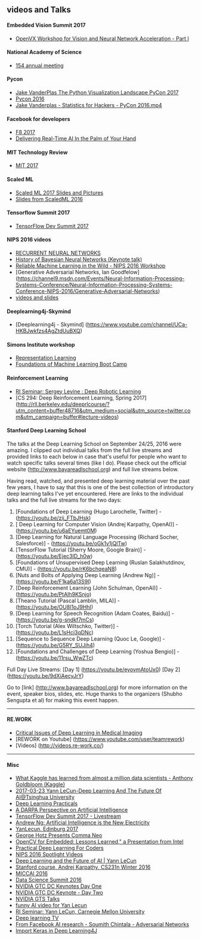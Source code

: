 
videos and Talks
-------


#### Embedded Vision Summit 2017
* [OpenVX Workshop for Vision and Neural Network Acceleration - Part I](https://www.youtube.com/watch?v=cu0CPr5zDgY&feature=youtu.be)


#### National Academy of Science
* [154 annual meeting](http://www.nasonline.org/about-nas/events/annual-meeting/nas154/symposium.html?referrer=https://t.co/UaVUaTmmTz?amp=1)

#### Pycon 
* [Jake VanderPlas The Python Visualization Landscape PyCon 2017 ](https://www.youtube.com/watch?v=FytuB8nFHPQ)
* [Pycon 2016](https://www.youtube.com/channel/UCwTD5zJbsQGJN75MwbykYNw)
* [Jake Vanderplas - Statistics for Hackers - PyCon 2016.mp4 ](https://www.youtube.com/watch?v=Iq9DzN6mvYA&feature=youtu.be)

#### Facebook for developers
* [F8 2017](https://developers.facebook.com/videos/?category=f8_2017)
* [Delivering Real-Time AI In the Palm of Your Hand](https://developers.facebook.com/videos/f8-2017/delivering-real-time-ai-in-the-palm-of-your-hand/)

#### MIT Technology Review
* [MIT 2017](http://events.technologyreview.com/video/?event=emtech-digital&year=2017)

#### Scaled ML 
* [Scaled ML 2017 Slides and Pictures](https://www.matroid.com/blog/post/scaled-ml-2017-slides-and-pictures)
* [Slides from ScaledML 2016](https://www.matroid.com/blog/post/slides-from-scaledml-2016)

#### Tensorflow Summit 2017
* [TensorFlow Dev Summit 2017](https://www.youtube.com/playlist?list=PLOU2XLYxmsIKGc_NBoIhTn2Qhraji53cv)

#### NIPS 2016 videos
* [RECURRENT NEURAL NETWORKS](http://people.idsia.ch/~rupesh/rnnsymposium2016/program.html)
* [History of Bayesian Neural Networks (Keynote talk)](https://www.youtube.com/watch?v=FD8l2vPU5FY&feature=youtu.be)
* [Reliable Machine Learning in the Wild - NIPS 2016 Workshop](https://sites.google.com/site/wildml2016nips/schedule)
* [Generative Adversarial Networks, Ian Goodfelow] (https://channel9.msdn.com/Events/Neural-Information-Processing-Systems-Conference/Neural-Information-Processing-Systems-Conference-NIPS-2016/Generative-Adversarial-Networks)
* [videos and slides](https://nips.cc/Conferences/2016/Schedule)

#### Deeplearning4j-Skymind
* [Deeplearning4j - Skymind] (https://www.youtube.com/channel/UCa-HKBJwkfzs4AgZtdUuBXQ)


#### Simons Institute workshop
* [Representation Learning](https://simons.berkeley.edu/workshops/schedule/3750)
* [Foundations of Machine Learning Boot Camp](https://simons.berkeley.edu/workshops/schedule/3748)


#### Reinforcement Learning
* [RI Seminar: Sergey Levine : Deep Robotic Learning](https://www.youtube.com/watch?v=eKaYnXQUb2g&feature=youtu.be)
* [CS 294: Deep Reinforcement Learning, Spring 2017] (http://rll.berkeley.edu/deeprlcourse/?utm_content=buffer48716&utm_medium=social&utm_source=twitter.com&utm_campaign=buffer#lecture-videos)


#### Stanford Deep Learning School

The talks at the Deep Learning School on September 24/25, 2016 were amazing. I clipped out individual talks from the full live streams and provided links to each below in case that's useful for people who want to watch specific talks several times (like I do). Please check out the official website (http://www.bayareadlschool.org) and full live streams below.

Having read, watched, and presented deep learning material over the past few years, I have to say that this is one of the best collection of introductory deep learning talks I've yet encountered. Here are links to the individual talks and the full live streams for the two days:

1. [Foundations of Deep Learning (Hugo Larochelle, Twitter] - (https://youtu.be/zij_FTbJHsk)
2. [ Deep Learning for Computer Vision (Andrej Karpathy, OpenAI)] - (https://youtu.be/u6aEYuemt0M)
3. [Deep Learning for Natural Language Processing (Richard Socher, Salesforce)] - (https://youtu.be/oGk1v1jQITw)
4. [TensorFlow Tutorial (Sherry Moore, Google Brain)] - (https://youtu.be/Ejec3ID_h0w)
5. [Foundations of Unsupervised Deep Learning (Ruslan Salakhutdinov, CMU)] - (https://youtu.be/rK6bchqeaN8)
6. [Nuts and Bolts of Applying Deep Learning (Andrew Ng)] - (https://youtu.be/F1ka6a13S9I)
7. [Deep Reinforcement Learning (John Schulman, OpenAI)] - (https://youtu.be/PtAIh9KSnjo)
8. [Theano Tutorial (Pascal Lamblin, MILA)] - (https://youtu.be/OU8I1oJ9HhI)
9. [Deep Learning for Speech Recognition (Adam Coates, Baidu)] - (https://youtu.be/g-sndkf7mCs)
10. [Torch Tutorial (Alex Wiltschko, Twitter)] - (https://youtu.be/L1sHcj3qDNc)
11. [Sequence to Sequence Deep Learning (Quoc Le, Google)] - (https://youtu.be/G5RY_SUJih4)
12. [Foundations and Challenges of Deep Learning (Yoshua Bengio)] - (https://youtu.be/11rsu_WwZTc)
 
Full Day Live Streams:
[Day 1] (https://youtu.be/eyovmAtoUx0)
[Day 2] (https://youtu.be/9dXiAecyJrY)

Go to [link] (http://www.bayareadlschool.org) for more information on the event, speaker bios, slides, etc. Huge thanks to the organizers (Shubho Sengupta et al) for making this event happen.

----------

#### RE.WORK

* [Critical Issues of Deep Learning in Medical Imaging](https://www.re-work.co/blog/video-presentation-deep-learning-healthcare-ben-glocker-imperial-college)
* [REWORK on Youtube] (https://www.youtube.com/user/teamrework)
* [Videos] (http://videos.re-work.co/)

--------

#### Misc
* [What Kaggle has learned from almost a million data scientists - Anthony Goldbloom (Kaggle) ](https://www.youtube.com/watch?v=jmHbS8z57yI)
* [2017-03-23 Yann LeCun-Deep Learning And The Future Of AI@Tsinghua University](https://www.youtube.com/watch?v=9nPJcWQfbgs&feature=youtu.be&app=desktop)
* [Deep Learning Practicals](https://www.youtube.com/playlist?list=PLLHTzKZzVU9ebuL6DCclzI54MrPNFGqbW)
* [A DARPA Perspective on Artificial Intelligence](https://www.youtube.com/watch?v=-O01G3tSYpU&app=desktop)
* [TensorFlow Dev Summit 2017 - Livestream](https://www.youtube.com/watch?v=LqLyrl-agOw&feature=youtu.be)
* [Andrew Ng: Artificial Intelligence is the New Electricity](https://www.youtube.com/watch?v=21EiKfQYZXc&feature=youtu.be)
* [YanLecun, Edinburg 2017](https://m.facebook.com/story.php?story_fbid=10154144778117143&id=722677142&_rdr)
* [George Hotz Presents Comma Neo](https://www.youtube.com/watch?v=lM2_E2y4eCg&feature=youtu.be)
* [OpenCV for Embedded: Lessons Learned," a Presentation from Intel](http://www.embedded-vision.com/platinum-members/intel/embedded-vision-training/videos/pages/may-2015-embedded-vision-summit?utm_source=Embedded+Vision+Insights+Newsletter&utm_campaign=eaf7b5f19a-Embedded_Vision_Insights_2017_01_03&utm_medium=email&utm_term=0_df09cc7472-eaf7b5f19a-353454241&mc_cid=eaf7b5f19a&mc_eid=f7ccdf7939)
* [Practical Deep Learning For Coders](http://course.fast.ai/) 
* [NIPS 2016 Spotlight Videos](https://nips.cc/Conferences/2016/SpotlightVideos)
* [Deep Learning and the Future of AI | Yann LeCun](https://www.youtube.com/watch?v=_1Cyyt-4-n8&feature=share&app=desktop)
* [Stanford course, Andrej Karpathy, CS231n Winter 2016](https://www.youtube.com/playlist?list=PLkt2uSq6rBVctENoVBg1TpCC7OQi31AlC)
* [MICCAI 2016](https://www.youtube.com/channel/UC_BXkUDD_UHQZ1r7xFihD_g)
* [Data Science Summit 2016](https://www.youtube.com/playlist?list=PLykRMO7ZuHwONAMHcteqniITxlLaZpFoy)
* [NVIDIA GTC DC Keynotes Day One](https://www.youtube.com/watch?v=Gya4ox8vn5g)
* [NVIDIA GTC DC Keynote - Day Two](https://www.youtube.com/watch?v=-zmP2O4xJ3s)
* [NVIDIA GTS Talks](https://mygtc.gputechconf.com/events/35/schedules/)
* [funny AI video for Yan Lecun](https://m.facebook.com/yann.lecun/posts/10153982292142143)
* [RI Seminar: Yann LeCun, Carnegie Mellon University](http://www.ri.cmu.edu/video_view.html?video_id=176&menu_id=387)
* [Deep learning TV](https://www.youtube.com/channel/UC9OeZkIwhzfv-_Cb7fCikLQ)
* [From Facebook AI research - Soumith Chintala - Adversarial Networks](https://www.youtube.com/watch?v=QPkb5VcgXAM)
* [Import Keras in Deep Learning4J](https://www.youtube.com/watch?v=bI1aR1Tj2DM&feature=youtu.be)

